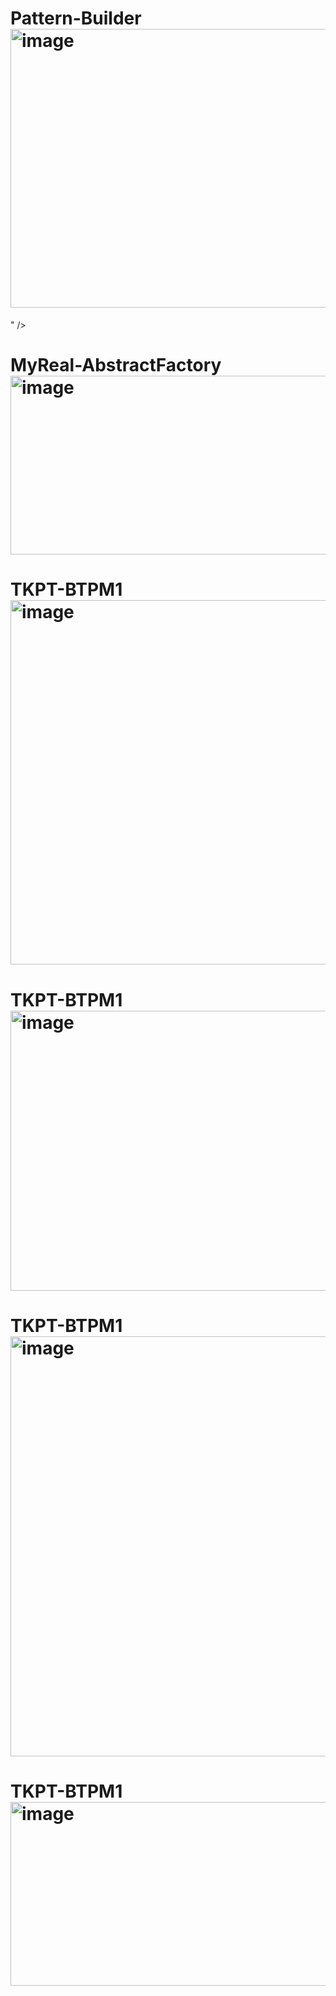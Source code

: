 # Pattern-Builder<img width="1042" height="446" alt="image" src="https://github.com/user-attachments/assets/105a2dd3-0554-4795-809e-f86570470df3" />
" />
# MyReal-AbstractFactory<img width="1072" height="286" alt="image" src="https://github.com/user-attachments/assets/4f2a60e8-900b-4310-ab1c-0b2c0bc03203" />

# TKPT-BTPM1<img width="1195" height="583" alt="image" src="https://github.com/user-attachments/assets/f4b86cd3-7692-4463-ae9d-1ad651f0077e" />

# TKPT-BTPM1<img width="1233" height="448" alt="image" src="https://github.com/user-attachments/assets/483a4b66-9f7e-4ae1-90bc-4016152d8466" />

# TKPT-BTPM1<img width="1149" height="672" alt="image" src="https://github.com/user-attachments/assets/2e9f1b04-3854-4264-9c52-6743828730be" />

# TKPT-BTPM1<img width="1016" height="294" alt="image" src="https://github.com/user-attachments/assets/b92839f2-2b74-4443-b517-4bb9660d986b" />





